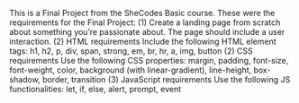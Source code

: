This is a Final Project from the SheCodes Basic course. 
These were the requirements for the Final Project:
(1) Create a landing page from scratch about something you’re passionate about. The page should include a user interaction.
(2) HTML requirements 
Include the following HTML element tags: h1, h2, p, div, span, strong, em, br, hr, a, img, button
(2) CSS requirements
Use the following CSS properties: margin, padding, font-size, font-weight, color, background (with linear-gradient), line-height, box-shadow, border, transition
(3) JavaScript requirements 
Use the following JS functionalities: let, if, else, alert, prompt, event
